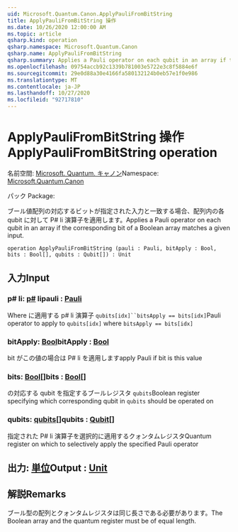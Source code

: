 ```yaml
---
uid: Microsoft.Quantum.Canon.ApplyPauliFromBitString
title: ApplyPauliFromBitString 操作
ms.date: 10/26/2020 12:00:00 AM
ms.topic: article
qsharp.kind: operation
qsharp.namespace: Microsoft.Quantum.Canon
qsharp.name: ApplyPauliFromBitString
qsharp.summary: Applies a Pauli operator on each qubit in an array if the corresponding bit of a Boolean array matches a given input.
ms.openlocfilehash: 09754accb92c1339b781003e5722e3c8f5884e6f
ms.sourcegitcommit: 29e0d88a30e4166fa580132124b0eb57e1f0e986
ms.translationtype: MT
ms.contentlocale: ja-JP
ms.lasthandoff: 10/27/2020
ms.locfileid: "92717810"
---
```

# <a name="applypaulifrombitstring-operation"></a><span data-ttu-id="12ce1-102">ApplyPauliFromBitString 操作</span><span class="sxs-lookup"><span data-stu-id="12ce1-102">ApplyPauliFromBitString operation</span></span>

<span data-ttu-id="12ce1-103">名前空間: [Microsoft. Quantum. キャノン](xref:Microsoft.Quantum.Canon)</span><span class="sxs-lookup"><span data-stu-id="12ce1-103">Namespace: [Microsoft.Quantum.Canon](xref:Microsoft.Quantum.Canon)</span></span>

<span data-ttu-id="12ce1-104">パック [](https://nuget.org/packages/)</span><span class="sxs-lookup"><span data-stu-id="12ce1-104">Package: [](https://nuget.org/packages/)</span></span>


<span data-ttu-id="12ce1-105">ブール値配列の対応するビットが指定された入力と一致する場合、配列内の各 qubit に対して P# li 演算子を適用します。</span><span class="sxs-lookup"><span data-stu-id="12ce1-105">Applies a Pauli operator on each qubit in an array if the corresponding bit of a Boolean array matches a given input.</span></span>

```qsharp
operation ApplyPauliFromBitString (pauli : Pauli, bitApply : Bool, bits : Bool[], qubits : Qubit[]) : Unit
```


## <a name="input"></a><span data-ttu-id="12ce1-106">入力</span><span class="sxs-lookup"><span data-stu-id="12ce1-106">Input</span></span>

### <a name="pauli--pauli"></a><span data-ttu-id="12ce1-107">p# li: [p#](xref:microsoft.quantum.lang-ref.pauli) li</span><span class="sxs-lookup"><span data-stu-id="12ce1-107">pauli : [Pauli](xref:microsoft.quantum.lang-ref.pauli)</span></span>

<span data-ttu-id="12ce1-108">Where に適用する p# li 演算子 `qubits[idx]``bitsApply == bits[idx]`</span><span class="sxs-lookup"><span data-stu-id="12ce1-108">Pauli operator to apply to `qubits[idx]` where `bitsApply == bits[idx]`</span></span>


### <a name="bitapply--bool"></a><span data-ttu-id="12ce1-109">bitApply: [Bool](xref:microsoft.quantum.lang-ref.bool)</span><span class="sxs-lookup"><span data-stu-id="12ce1-109">bitApply : [Bool](xref:microsoft.quantum.lang-ref.bool)</span></span>

<span data-ttu-id="12ce1-110">bit がこの値の場合は P# li を適用します</span><span class="sxs-lookup"><span data-stu-id="12ce1-110">apply Pauli if bit is this value</span></span>


### <a name="bits--bool"></a><span data-ttu-id="12ce1-111">bits: [Bool](xref:microsoft.quantum.lang-ref.bool)[]</span><span class="sxs-lookup"><span data-stu-id="12ce1-111">bits : [Bool](xref:microsoft.quantum.lang-ref.bool)[]</span></span>

<span data-ttu-id="12ce1-112">の対応する qubit を指定するブールレジスタ `qubits`</span><span class="sxs-lookup"><span data-stu-id="12ce1-112">Boolean register specifying which corresponding qubit in `qubits` should be operated on</span></span>


### <a name="qubits--qubit"></a><span data-ttu-id="12ce1-113">qubits: [qubits](xref:microsoft.quantum.lang-ref.qubit)[]</span><span class="sxs-lookup"><span data-stu-id="12ce1-113">qubits : [Qubit](xref:microsoft.quantum.lang-ref.qubit)[]</span></span>

<span data-ttu-id="12ce1-114">指定された P# li 演算子を選択的に適用するクォンタムレジスタ</span><span class="sxs-lookup"><span data-stu-id="12ce1-114">Quantum register on which to selectively apply the specified Pauli operator</span></span>



## <a name="output--unit"></a><span data-ttu-id="12ce1-115">出力: [単位](xref:microsoft.quantum.lang-ref.unit)</span><span class="sxs-lookup"><span data-stu-id="12ce1-115">Output : [Unit](xref:microsoft.quantum.lang-ref.unit)</span></span>



## <a name="remarks"></a><span data-ttu-id="12ce1-116">解説</span><span class="sxs-lookup"><span data-stu-id="12ce1-116">Remarks</span></span>

<span data-ttu-id="12ce1-117">ブール型の配列とクォンタムレジスタは同じ長さである必要があります。</span><span class="sxs-lookup"><span data-stu-id="12ce1-117">The Boolean array and the quantum register must be of equal length.</span></span>